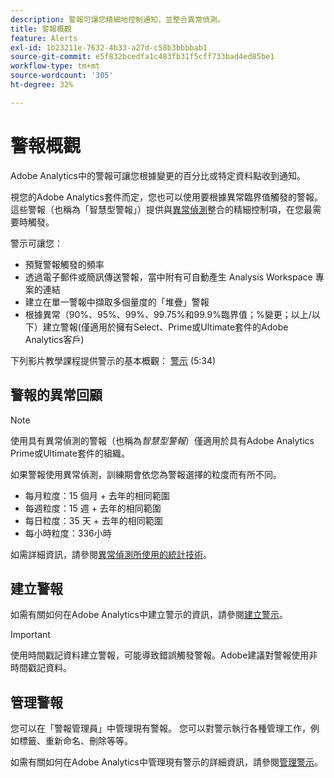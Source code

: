 ```yaml
---
description: 警報可讓您精細地控制通知，並整合異常偵測。
title: 警報概觀
feature: Alerts
exl-id: 1b23211e-7632-4b33-a27d-c58b3bbbbab1
source-git-commit: e5f832bcedfa1c483fb31f5cff733bad4ed85be1
workflow-type: tm+mt
source-wordcount: '305'
ht-degree: 32%

---
```


# 警報概觀

Adobe Analytics中的警報可讓您根據變更的百分比或特定資料點收到通知。

視您的Adobe Analytics套件而定，您也可以使用要根據異常臨界值觸發的警報。 這些警報（也稱為「智慧型警報」）提供與[異常偵測](/help/analyze/analysis-workspace/c-anomaly-detection/anomaly-detection.md)整合的精細控制項，在您最需要時觸發。

警示可讓您：

* 預覽警報觸發的頻率
* 透過電子郵件或簡訊傳送警報，當中附有可自動產生 Analysis Workspace 專案的連結
* 建立在單一警報中擷取多個量度的「堆疊」警報
* 根據異常（90%、95%、99%、99.75%和99.9%臨界值；%變更；以上/以下）建立警報(僅適用於擁有Select、Prime或Ultimate套件的Adobe Analytics客戶)

下列影片教學課程提供警示的基本概觀： [警示](https://experienceleague.adobe.com/docs/analytics-learn/tutorials/data-science/intelligent-alerts.html) (5:34)

## 警報的異常回顧

>[!NOTE]
>
>使用具有異常偵測的警報（也稱為&#x200B;_智慧型警報_）僅適用於具有Adobe Analytics Prime或Ultimate套件的組織。

如果警報使用異常偵測，訓練期會依您為警報選擇的粒度而有所不同。

* 每月粒度：15 個月 + 去年的相同範圍
* 每週粒度：15 週 + 去年的相同範圍
* 每日粒度：35 天 + 去年的相同範圍
* 每小時粒度：336小時

如需詳細資訊，請參閱[異常偵測所使用的統計技術](/help/analyze/analysis-workspace/c-anomaly-detection/statistics-anomaly-detection.md)。

## 建立警報

如需有關如何在Adobe Analytics中建立警示的資訊，請參閱[建立警示](/help/components/c-alerts/alert-builder.md)。

>[!IMPORTANT]
>
>使用時間戳記資料建立警報，可能導致錯誤觸發警報。Adobe建議對警報使用非時間戳記資料。

## 管理警報

您可以在「警報管理員」中管理現有警報。 您可以對警示執行各種管理工作，例如標籤、重新命名、刪除等等。

如需有關如何在Adobe Analytics中管理現有警示的詳細資訊，請參閱[管理警示](/help/components/c-alerts/alert-manager.md)。
